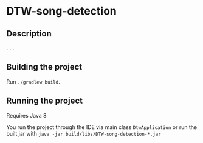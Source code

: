 # DTW-song-detection

## Description

. . .

## Building the project

Run `./gradlew build`.

## Running the project

Requires Java 8

You run the project through the IDE via main class `DtwApplication` or run the built jar with `java -jar build/libs/DTW-song-detection-*.jar`
